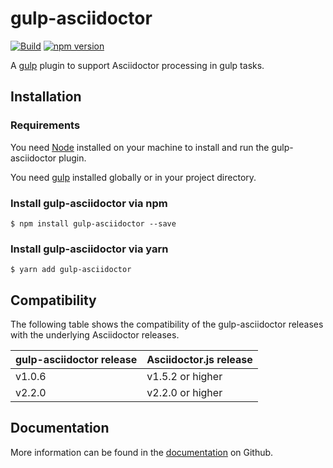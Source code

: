 # gulp-asciidoctor

[![Build](https://github.com/asciidoctor/gulp-asciidoctor/workflows/Build/badge.svg)](https://github.com/asciidoctor/gulp-asciidoctor/actions?query=workflow%3ABuild)
[![npm version](https://img.shields.io/npm/v/gulp-asciidoctor.svg)](https://www.npmjs.org/package/@henriette-einstein/gulp-asciidoctor)

A [gulp](https://gulpjs.com) plugin to support Asciidoctor processing in gulp tasks.

## Installation

### Requirements

You need [Node](https://nodejs.org) installed on your machine to install and run the gulp-asciidoctor plugin.

You need [gulp](https://gulpjs.com) installed globally or in your project directory.

### Install gulp-asciidoctor via npm

```
$ npm install gulp-asciidoctor --save
```

### Install gulp-asciidoctor via yarn

```
$ yarn add gulp-asciidoctor
```

## Compatibility

The following table shows the compatibility of the gulp-asciidoctor releases with the
underlying Asciidoctor releases.

| gulp-asciidoctor release | Asciidoctor.js release |
| ------------------------ | ---------------------- |
| v1.0.6                   | v1.5.2 or higher       |
| v2.2.0                   | v2.2.0 or higher       |

## Documentation

More information can be found in the [documentation](./docs/modules/ROOT/pages/index.adoc) on Github.
